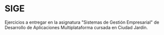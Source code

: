 # SIGE
Ejercicios a entregar en la asignatura "Sistemas de Gestión Empresarial" de Desarrollo de Aplicaciones Multiplataforma cursada en Ciudad Jardín.
